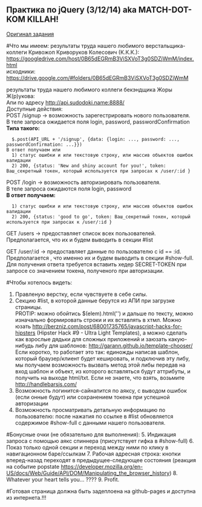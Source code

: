 ## Практика по jQuery (3/12/14) aka MATCH-DOT-KOM KILLAH!

[Оригинал задания](https://gist.github.com/sudodoki/16c0a51f6dcd97577f13)

#Что мы имеем:
результаты труда нашего любимого верстальщика-коллеги Кривожоп Криворуков Колесович (К.К.К.):   
https://googledrive.com/host/0B65dEGRmB3ViSXVoT3g0SDZjWmM/index.html   
исходники:   
https://drive.google.com/#folders/0B65dEGRmB3ViSXVoT3g0SDZjWmM

результаты труда нашего любимого коллеги бекэндщика Жоры Ж(р)укова:   
Апи по адресу http://api.sudodoki.name:8888/   
Доступные действия:   
POST /signup -> возможность зарегестрировать нового пользователя.   
В теле запроса ожидается поля login, password, passwordConfirmation   
**Типа такого:**
```
  $.post(API_URL + '/signup', {data: {login: ..., password: ..., passwordConfirmation: ...}})
В ответ получаем или
  1) статус ошибки и или текстовую строку, или массив объектов ошибок валидации
  2) 200, {status: 'New and shiny account for you!', token: Ваш_секретный токен, который используется при запросах к /user/:id }
```
POST /login -> возможность авторизировать пользователя.   
В теле запроса ожидаются поля login, password   
**В ответ получаем:**
```
  1) статус ошибки и или текстовую строку, или массив объектов ошибок валидации
  2) 200, {status: 'good to go', token: Ваш_секретный токен, который используется при запросах к /user/:id }
```
GET /users -> предоставляет список всех пользователей. Предполагается, что их и будем выводить в секции #list

GET /user/:id -> предоставляет данные по пользователю с id == :id. Предполагается , что именно их и будем выводить в секции #show-full. Для получения ответа требуется вставить хедер SECRET-TOKEN при запросе со значением токена, полученого при авторизации.

#Чтобы хотелось видеть:
1. Правленую верстку, если чувствуете в себе силы.
2. Секцию #list, в которой данные берутся из АПИ при загрузке страницы.   
PROTIP: можно обойтись $(elem).html('') и дальше по тексту, можно изначально формировать строки и их вставлять в хтмл. Можно юзать http://berzniz.com/post/68001735765/javascript-hacks-for-hipsters (Hipster Hack #9 - Ultra Light Templates), а можно сделать как взрослые дядьки для сложных приложений и заюзать какую-нибудь либу для шаблонов: http://garann.github.io/template-chooser/ Если коротко, то работает это так: единожды написав шаблон, который браузер/клиент будет кешировать, и подключив эту либу, мы получаем возможность вызвать метод этой либы передав на вход шаблон и объект, из которого вставляться будут аттрибуты, и получить на выходе html/txt. Если не знаете, что взять, возьмите http://handlebarsjs.com/
3. Возможность логинится-сайнапится по аяксу, с выводом ошибок (если онные будут) или сохранением токена при успешной авторизации
4. Возможность просматривать детальную информацию по пользователю: после нажатия по ссылке в #list обновляется содержимое #show-full с данными нашего пользователя.

#Бонусные очки (не обязательно для выполнения):
5. Индикация запроса с помощью аякс спиннера (присутствует гифка в #show-full)
6. Показ только одной секции и переход между ними по клику в навигационном баре/ссылкам
7. Рабочая адресная строка: кнопки вперед-назад переходят в предыдущее-следующее состояния (реакция на событие popstate https://developer.mozilla.org/en-US/docs/Web/Guide/API/DOM/Manipulating_the_browser_history)
8. Whatever your heart tells you... ????
9. Profit.

#Готовая страница должна быть задеплоена на github-pages и доступна из интернета.!!!
